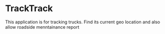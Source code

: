 # TrackTrack
This application is for tracking trucks. Find its current geo location and also allow roadside menntainance report
